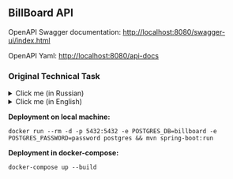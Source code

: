 ## BillBoard API

OpenAPI Swagger documentation: [http://localhost:8080/swagger-ui/index.html](http://localhost:8080/swagger-ui/index.html)

OpenAPI Yaml: [http://localhost:8080/api-docs](http://localhost:8080/api-docs)

### Original Technical Task
<details>
  <summary>Click me (in Russian)</summary>
**Задание:** разработать backend-сервер на Spring для функционирования доски объявлений.

#### Функционал, который требуется реализовать:
1. Регистрация и аутентификация пользователя в личном кабинете:
  * пользователь при регистрации должен указать роль, email и пароль;
  * аутентификацию реализовать через вход по email и паролю.
2. В личном кабинете пользователь может создать объявление и разместить его на доске объявлений в общем списке. Объявление содержит название, описание, контакты продавца и изображения.
3. Доска объявлений в данном случае - это список всех объявлений с многочисленными фильтрами (продумать максимально возможные варианты фильтров на своё усмотрение), который отображается на главной странице сервиса.
4. Пользователь может как размещать свои объявления, так и совершать сделки в рамках других объявлений.
5. Объявления имеют 2 статуса - активное и снятое с публикации.
6. Продумать и реализовать вариант коммуникации между покупателем и продавцом во время совершения сделки.
7. Для всех методов необходимо реализовать API-методы с документацией на Swagger.
8. Покрыть весь функционал тестами. Желательно использовать TDD при разработке.

#### Дополнительные требования:
1. Сделать обертку исходного кода в docker-образ (добавить в корневую директорию файл Dockerfile, docker-compose.yml при необходимости).
2. В readme файл разместить текст данного задания, а, также, инструкцию по развертыванию проекта и основные команды для запуска.
3. Исходный код выложить на github.com в публичный репозиторий.
4. При создании коммитов писать осмысленные названия.
5. Использовать инструмент тестового покрытия для отображения % покрытия исходного кода тестами.
6. Для проверки кода дополнительно подключить линтер на выбор.

</details>

<details>
  <summary>Click me (in English)</summary>
Assignment: develop a backend server in Spring to function as a bulletin board.

#### Functionality to be implemented:
1. Registration and authentication of the user in the personal account:
  * when registering, the user must specify the role, email and password;
  * Authentication to implement through login by email and password.
2. In the personal account, the user can create an announcement and place it on the bulletin board in the general list. The ad contains the title, description, seller's contacts and images.
3. The bulletin board in this case is a list of all ads with numerous filters (think about the maximum possible filter options at your discretion), which is displayed on the main page of the service.
4. The user can both place his ads and make transactions within the framework of other ads.
5. Ads have 2 statuses - active and unpublished.
6. Think over and implement a communication option between the buyer and the seller during the transaction.
7. For all methods, you need to implement API methods with Swagger documentation.
8. Cover all functionality with tests. It is desirable to use TDD in development.

#### Additional requirements:
1. Wrap the source code into a docker image (add a Dockerfile, docker-compose.yml file to the root directory if necessary).
2. In the readme file, place the text of this task, as well as instructions for deploying the project and the main commands for launching.
3. Put the source code on github.com in a public repository.
4. When creating commits, write meaningful names.
5. Use the test coverage tool to display % of source code coverage with tests.
6. To check the code, additionally connect the linter of your choice.

</details>

**Deployment on local machine:**
```
docker run --rm -d -p 5432:5432 -e POSTGRES_DB=billboard -e POSTGRES_PASSWORD=password postgres && mvn spring-boot:run
```

**Deployment in docker-compose:**
```
docker-compose up --build
```